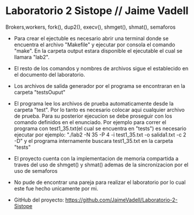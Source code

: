 # Laboratorio 2 Sistope // Jaime Vadell
 Brokers,workers, fork(), dup2(), execv(), shmget(), shmat(), semaforos

- Para crear el ejectuble es necesario abrir una terminal donde se encuentra el archivo "Makefile" y ejecutar por consola el comando "make". En la carpeta output estara disponible el ejecutable el cual se llamara "lab2".

- El resto de los comandos y nombres de archivos sigue el establecido en el documento del laboratorio.

- Los archivos de salida generador por el programa se encontraran en la carpeta "testsOuput"

- El programa lee los archivos de prueba automaticamente desde la carpeta "test". Por lo tanto es necesario colocar aqui cualquier archivo de prueba. Para su posterior ejecucion se debe proseguir con los comando definidos en el enunciado. Por ejemplo para correr el programa con test1_35.txt(el cual se encuentra en "tests") es necesario ejecutar por ejemplo:
"./lab2 -N 35 -P 4 -i test1_35.txt -o salida1.txt -c 2 -D"
y el programa internamente buscara test1_35.txt en la carpeta "tests"

- El proyecto cuenta con la implementacion de memoria compartida a traves del uso de shmget() y shmat() ademas de la sincronizacion por el uso de semaforos

- No pude de encontrar una pareja para realizar el laboratorio por lo cual este fue hecho unicamente por mi. 

- GitHub del proyecto: https://github.com/JaimeVadell/Laboratorio-2-Sistope
